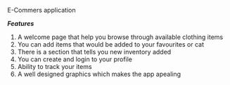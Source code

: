 E-Commers application

***Features***
1. A welcome page that help you browse through available clothing items
2. You can add items that would be added to your favourites or cat
3. There is a section that tells you new inventory added
4. You can create and login to your profile
5. Ability to track your items
6. A well designed graphics which makes the app apealing
